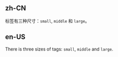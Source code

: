 ## zh-CN

标签有三种尺寸：`small`, `middle` 和 `large`。

## en-US

There is three sizes of tags: `small`, `middle` and `large`.
